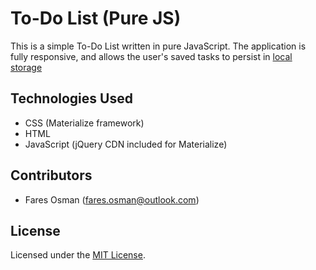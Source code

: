 # To-Do List (Pure JS)

This is a simple To-Do List written in pure JavaScript. The application is fully responsive, and allows the user's saved tasks to persist in [local storage](https:https://developer.mozilla.org/en-US/docs/Web/API/Window/localStorage) 

## Technologies Used 

* CSS (Materialize framework)
* HTML
* JavaScript (jQuery CDN included for Materialize)

## Contributors

* Fares Osman (fares.osman@outlook.com)

## License

Licensed under the [MIT License](LICENSE). 



